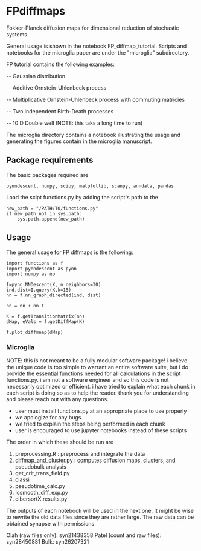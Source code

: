 # FPdiffmaps
Fokker-Planck diffusion maps for dimensional reduction of stochastic systems. 

General usage is shown in the notebook FP_diffmap_tutorial. Scripts and notebooks for the microglia paper are under the "microglia" subdirectory.

FP tutorial contains the following examples: 

-- Gaussian distribution 

-- Additive Ornstein-Uhlenbeck process

-- Multiplicative Ornstein-Uhlenbeck process with commuting matricies

-- Two independent Birth-Death processes

-- 10 D Double well (NOTE: this taks a long time to run)

The microglia directory contains a notebook illustrating the usage and generating the figures contain in the microglia manuscript.



## Package requirements
The basic packages required are 
```
pynndescent, numpy, scipy, matplotlib, scanpy, anndata, pandas
```
Load the scipt functions.py by adding the script's path to the 

```
new_path = "/PATH/TO/functions.py"
if new_path not in sys.path:
    sys.path.append(new_path)
```

## Usage

The general usage for FP diffmaps is the following: 

```
import functions as f
import pynndescent as pynn
import numpy as np

I=pynn.NNDescent(X, n_neighbors=30)
ind,dist=I.query(X,k=15)
nn = f.nn_graph_directed(ind, dist)

nn = nn + nn.T

K = f.getTransitionMatrix(nn)
dMap, eVals = f.getDiffMap(K)

f.plot_diffmnap(dMap)
```

### Microglia

NOTE: this is not meant to be a fully modular software package! i believe the unique code is too simple to warrant an entire software suite, but i do provide the essential functions needed for all calculations in the script functions.py. i am not a software engineer and so this code is not necessarily optimized or efficient. i have tried to explain what each chunk in each script is doing so as to help the reader. thank you for understanding and please reach out with any questions.


- user must install functions.py at an appropriate place to use properly 
- we apologize for any bugs. 
- we tried to explain the steps being performed in each chunk
- user is encouraged to use jupyter notebooks instead of these scripts

The order in which these should be run are 

1) preprocessing.R : preprocess and integrate the data
2) diffmap_and_cluster.py : computes diffusion maps, clusters, and pseudobulk analysis
4) get_crit_trans_field.py
5) classi
6) pseudotime_calc.py
7) Icsmooth_diff_exp.py
9) cibersortX.results.py

The outputs of each notebook will be used in the next one. It might be wise to rewrite the old data files since they are rather large. The raw data can be obtained synapse with permissions

Olah (raw files only): syn21438358 
Patel (count and raw files): syn28450881
Bulk: syn26207321

